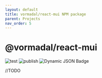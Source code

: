 ```yaml
---
layout: default
title: vormadal/react-mui NPM package
parent: Projects
nav_order: 5
---
```

# @vormadal/react-mui
![test](https://github.com/vormadal/react-mui/actions/workflows/test.yaml/badge.svg)
![publish](https://github.com/vormadal/react-mui/actions/workflows/publish.yaml/badge.svg)
![Dynamic JSON Badge](https://img.shields.io/badge/dynamic/json)

//TODO